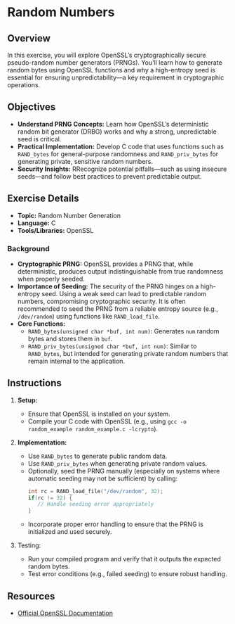 # Random Numbers

## Overview

In this exercise, you will explore OpenSSL’s cryptographically secure pseudo-random number generators (PRNGs). You’ll learn how to generate random bytes using OpenSSL functions and why a high-entropy seed is essential for ensuring unpredictability—a key requirement in cryptographic operations.

## Objectives

- **Understand PRNG Concepts:** Learn how OpenSSL’s deterministic random bit generator (DRBG) works and why a strong, unpredictable seed is critical.
- **Practical Implementation:** Develop C code that uses functions such as `RAND_bytes` for general-purpose randomness and `RAND_priv_bytes` for generating private, sensitive random numbers.
- **Security Insights:** RRecognize potential pitfalls—such as using insecure seeds—and follow best practices to prevent predictable output.

## Exercise Details

- **Topic:** Random Number Generation
- **Language:** C
- **Tools/Libraries:** OpenSSL

### Background

- **Cryptographic PRNG:** OpenSSL provides a PRNG that, while deterministic, produces output indistinguishable from true randomness when properly seeded.
- **Importance of Seeding:** The security of the PRNG hinges on a high-entropy seed. Using a weak seed can lead to predictable random numbers, compromising cryptographic security. It is often recommended to seed the PRNG from a reliable entropy source (e.g., `/dev/random`) using functions like `RAND_load_file`.
- **Core Functions:** 
  - `RAND_bytes(unsigned char *buf, int num)`: Generates `num` random bytes and stores them in `buf`.
  - `RAND_priv_bytes(unsigned char *buf, int num)`: Similar to `RAND_bytes`, but intended for generating private random numbers that remain internal to the application.

## Instructions
1. **Setup:**  
   - Ensure that OpenSSL is installed on your system.
   - Compile your C code with OpenSSL (e.g., using `gcc -o random_example random_example.c -lcrypto`).
   
2. **Implementation:**
   - Use `RAND_bytes` to generate public random data.
   - Use `RAND_priv_bytes` when generating private random values.
   - Optionally, seed the PRNG manually (especially on systems where automatic seeding may not be sufficient) by calling:
      ```c
      int rc = RAND_load_file("/dev/random", 32);
      if(rc != 32) {
         // Handle seeding error appropriately
      }
      ```
   - Incorporate proper error handling to ensure that the PRNG is initialized and used securely.
   
3. Testing:
   - Run your compiled program and verify that it outputs the expected random bytes.
   - Test error conditions (e.g., failed seeding) to ensure robust handling.
   
## Resources

<!-- - [Course Slides on Cryptography Exercises]() -->
<!-- - [OpenSSL Random Numbers Slide]() -->
- [Official OpenSSL Documentation](https://www.openssl.org/docs/)
